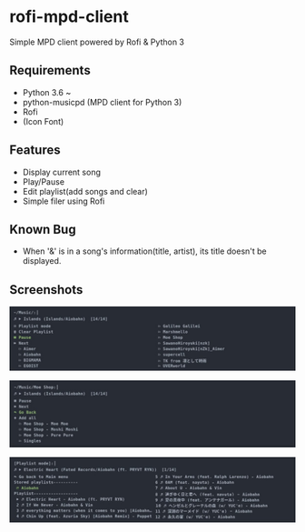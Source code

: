 # rofi-mpd-client

Simple MPD client powered by Rofi & Python 3

## Requirements

  * Python 3.6 ~
  * python-musicpd (MPD client for Python 3)
  * Rofi
  * (Icon Font)

## Features

  * Display current song
  * Play/Pause
  * Edit playlist(add songs and clear)
  * Simple filer using Rofi

## Known Bug

  * When '&' is in a song's information(title, artist), its title doesn't be displayed.

## Screenshots

![Top menu](./screenshot/Screenshot_1.jpg)
  
![Folder](./screenshot/Screenshot_2.jpg)
  
![Playlist mode](./screenshot/Screenshot_3.jpg)
